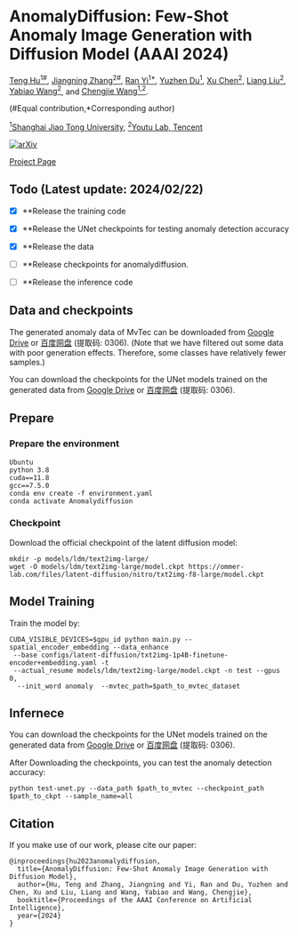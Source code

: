 # AnomalyDiffusion: Few-Shot Anomaly Image Generation with Diffusion Model (AAAI 2024)


<!-- <br> -->
[Teng Hu<sup>1#</sup>](https://sjtuplayer.github.io/), [Jiangning Zhang<sup>2#</sup>](https://zhangzjn.github.io/),  [Ran Yi<sup>1*</sup>](https://yiranran.github.io/), [Yuzhen Du<sup>1</sup>](https://github.com/YuzhenD),  [Xu Chen<sup>2</sup>](https://scholar.google.com/citations?hl=zh-CN&user=1621dVIAAAAJ), [Liang Liu<sup>2</sup>](https://scholar.google.com/citations?hl=zh-CN&user=Kkg3IPMAAAAJ), [Yabiao Wang<sup>2</sup>](https://scholar.google.com/citations?hl=zh-CN&user=xiK4nFUAAAAJ), and [Chengjie Wang<sup>1,2</sup>](https://scholar.google.com/citations?hl=zh-CN&user=fqte5H4AAAAJ).
<!-- <br> -->

(#Equal contribution,*Corresponding author)

[<sup>1</sup>Shanghai Jiao Tong University](https://www.sjtu.edu.cn/), 
[<sup>2</sup>Youtu Lab, Tencent](https://open.youtu.qq.com/#/open)

[![arXiv](https://img.shields.io/badge/arXiv-2312.05767-b31b1b.svg)](https://arxiv.org/abs/2312.05767)

[Project Page](https://sjtuplayer.github.io/anomalydiffusion-page/)



## Todo (Latest update: 2024/02/22)
- [x] **Release the training code
- [x] **Release the UNet checkpoints for testing anomaly detection accuracy
- [x] **Release the data
- [ ] **Release checkpoints for anomalydiffusion.
- [ ] **Release the inference code



## Data and checkpoints

The generated anomaly data of MvTec can be downloaded from [Google Drive](https://drive.google.com/file/d/1yzsZdW_xS-v4GprE2KQmQ1EbIWyGyFcG/view?usp=sharing)
or [百度网盘](https://pan.baidu.com/s/12gKMfc64sy3JDx5FAR-ytQ) (提取码: 0306).
(Note that we have filtered out some data with poor generation effects. Therefore, some classes
have relatively fewer samples.)

You can download the checkpoints for the UNet models trained on the generated data from 
[Google Drive](https://drive.google.com/drive/folders/1kcOdfQrvWeJyliGTYJ4HXKU5ccfn7t96?usp=sharing)
or [百度网盘](https://pan.baidu.com/s/1Xoe__ODeq_YrVc9lA-7B_A) (提取码: 0306).

## Prepare


### Prepare the environment
```
Ubuntu
python 3.8
cuda==11.8
gcc==7.5.0
conda env create -f environment.yaml
conda activate Anomalydiffusion
```


### Checkpoint

Download the official checkpoint of the latent diffusion model:
```
mkdir -p models/ldm/text2img-large/
wget -O models/ldm/text2img-large/model.ckpt https://ommer-lab.com/files/latent-diffusion/nitro/txt2img-f8-large/model.ckpt
```

## Model Training

Train the model by:

```
CUDA_VISIBLE_DEVICES=$gpu_id python main.py --spatial_encoder_embedding --data_enhance
 --base configs/latent-diffusion/txt2img-1p4B-finetune-encoder+embedding.yaml -t 
 --actual_resume models/ldm/text2img-large/model.ckpt -n test --gpus 0, 
  --init_word anomaly  --mvtec_path=$path_to_mvtec_dataset

```

## Infernece

You can download the checkpoints for the UNet models trained on the generated data from 
[Google Drive](https://drive.google.com/drive/folders/1kcOdfQrvWeJyliGTYJ4HXKU5ccfn7t96?usp=sharing)
or [百度网盘](https://pan.baidu.com/s/1Xoe__ODeq_YrVc9lA-7B_A) (提取码: 0306). 

After Downloading the checkpoints, you can test the anomaly detection accuracy:

```
python test-unet.py --data_path $path_to_mvtec --checkpoint_path $path_to_ckpt --sample_name=all
```

## Citation

If you make use of our work, please cite our paper:

```
@inproceedings{hu2023anomalydiffusion,
  title={AnomalyDiffusion: Few-Shot Anomaly Image Generation with Diffusion Model},
  author={Hu, Teng and Zhang, Jiangning and Yi, Ran and Du, Yuzhen and Chen, Xu and Liu, Liang and Wang, Yabiao and Wang, Chengjie},
  booktitle={Proceedings of the AAAI Conference on Artificial Intelligence},
  year={2024}
}
```
